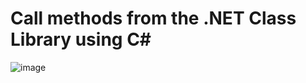 # Call methods from the .NET Class Library using C#

![image](https://user-images.githubusercontent.com/92801510/143846521-e908c21c-8e11-43d4-88bb-57eea77ab317.png)



